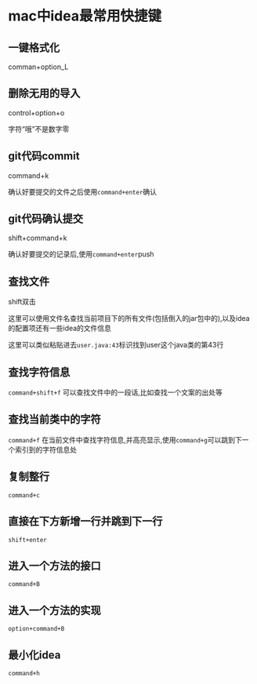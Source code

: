 # mac中idea最常用快捷键

## 一键格式化
comman+option_L

## 删除无用的导入

control+option+o

字符“哦”不是数字零

## git代码commit

command+k

确认好要提交的文件之后使用`command+enter`确认
## git代码确认提交

shift+command+k

确认好要提交的记录后,使用`command+enter`push

## 查找文件

shift双击

这里可以使用文件名查找当前项目下的所有文件(包括倒入的jar包中的),以及idea的配置项还有一些idea的文件信息

这里可以类似粘贴进去`user.java:43`标识找到user这个java类的第43行
## 查找字符信息
`command+shift+f`
可以查找文件中的一段话,比如查找一个文案的出处等

## 查找当前类中的字符

`command+f`
在当前文件中查找字符信息,并高亮显示,使用`command+g`可以跳到下一个索引到的字符信息处


## 复制整行
`command+c`

## 直接在下方新增一行并跳到下一行
`shift+enter`

## 进入一个方法的接口
`command+B`

## 进入一个方法的实现
`option+command+B`

## 最小化idea

`command+h`